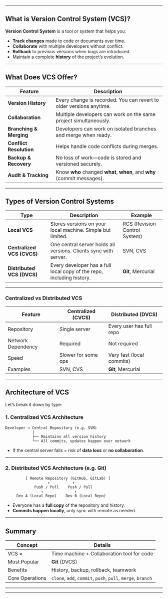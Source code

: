 
---

##  What is Version Control System (VCS)?

**Version Control System** is a tool or system that helps you:

* **Track changes** made to code or documents over time.
* **Collaborate** with multiple developers without conflict.
* **Rollback** to previous versions when bugs are introduced.
* Maintain a complete **history** of the project’s evolution.

---

##  What Does VCS Offer?

| Feature                       | Description                                                             |
| ----------------------------- | ----------------------------------------------------------------------- |
|  **Version History**        | Every change is recorded. You can revert to older versions anytime.     |
|  **Collaboration** | Multiple developers can work on the same project simultaneously.        |
|  **Branching & Merging**    | Developers can work on isolated branches and merge when ready.          |
|  **Conflict Resolution**   | Helps handle code conflicts during merges.                              |
|  **Backup & Recovery**      | No loss of work—code is stored and versioned securely.                  |
|  **Audit & Tracking**       | Know **who** changed **what**, **when**, and **why** (commit messages). |

---

##  Types of Version Control Systems

| Type                       | Description                                                           | Example                       |
| -------------------------- | --------------------------------------------------------------------- | ----------------------------- |
| **Local VCS**              | Stores versions on your local machine. Simple but limited.            | RCS (Revision Control System) |
| **Centralized VCS (CVCS)** | One central server holds all versions. Clients sync with server.      | SVN, CVS                      |
| **Distributed VCS (DVCS)** | Every developer has a full local copy of the repo, including history. | **Git**, Mercurial            |

---

###  Centralized vs Distributed VCS

| Feature            | Centralized (CVCS)  | Distributed (DVCS)        |
| ------------------ | ------------------- | ------------------------- |
| Repository         | Single server       | Every user has full repo  |
| Network Dependency | Required            | Not required              |
| Speed              | Slower for some ops | Very fast (local commits) |
| Examples           | SVN, CVS            | **Git**, Mercurial        |

---

##  Architecture of VCS

Let’s break it down by type:

### 1.  **Centralized VCS Architecture**

```
Developer ↔ Central Repository (e.g. SVN)
            |
            ├── Maintains all version history
            └── All commits, updates happen over network
```

* If the central server fails = risk of **data loss** or **no collaboration**.

---

### 2.  **Distributed VCS Architecture (e.g. Git)**

```
         [ Remote Repository (GitHub, GitLab) ]
                   ↑          ↑
             Push / Pull    Push / Pull
                ↑              ↑
     Dev A (Local Repo)    Dev B (Local Repo)
```

* Everyone has a **full copy** of the repository and history.
* **Commits happen locally**, only sync with remote as needed.

---

## Summary

| Concept         | Details                                                     |                                                     
| --------------- | ----------------------------------------------------------- |
| VCS =           | Time machine + Collaboration tool for code                  |
| Most Popular    | **Git** (DVCS)                                              |
| Benefits        | History, backup, rollback, teamwork                         |
| Core Operations | `clone`, `add`, `commit`, `push`, `pull`, `merge`, `branch` |

---


---


